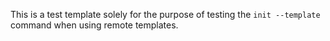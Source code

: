 This is a test template solely for the purpose of testing the `init --template` command when using remote templates.
